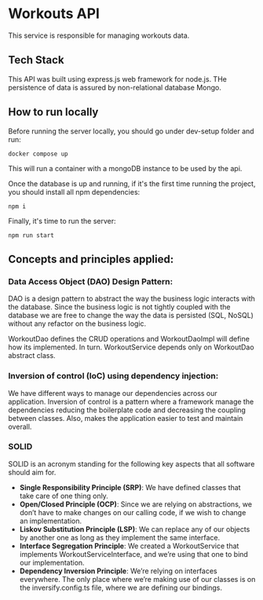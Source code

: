 # Workouts API

This service is responsible for managing workouts data.

## Tech Stack
This API was built using express.js web framework for node.js. THe persistence of data is assured by non-relational database Mongo.

## How to run locally
Before running the server locally, you should go under dev-setup folder and run:
```shell
docker compose up
```
This will run a container with a mongoDB instance to be used by the api.

Once the database is up and running, if it's the first time running the project, you should install all npm dependencies:
```shell
npm i
```

Finally, it's time to run the server:
```shell
npm run start
```

## Concepts and principles applied:

### Data Access Object (DAO) Design Pattern:
DAO is a design pattern to abstract the way the business logic interacts with the database.
Since the business logic is not tightly coupled with the database we are free to change the way the data is persisted (SQL, NoSQL) without any refactor
on the business logic.

WorkoutDao defines the CRUD operations and WorkoutDaoImpl will define how its implemented. In turn. WorkoutService depends only on WorkoutDao abstract class.

### Inversion of control (IoC) using dependency injection:
We have different ways to manage our dependencies across our application. Inversion of control is a pattern where a framework manage the dependencies reducing the boilerplate code and decreasing the coupling between classes.
Also, makes the application easier to test and maintain overall.

### SOLID
SOLID is an acronym standing for the following key aspects that all software should aim for.

- **Single Responsibility Principle (SRP)**: We have defined classes that take care of one thing only.
- **Open/Closed Principle (OCP)**: Since we are relying on abstractions, we don’t have to make changes on our calling code, if we wish to change an implementation.
- **Liskov Substitution Principle (LSP)**: We can replace any of our objects by another one as long as they implement the same interface.
- **Interface Segregation Principle**: We created a WorkoutService that implements WorkoutServiceInterface, and we’re using that one to bind our implementation.
- **Dependency Inversion Principle**: We’re relying on interfaces everywhere. The only place where we’re making use of our classes is on the inversify.config.ts file, where we are defining our bindings.
